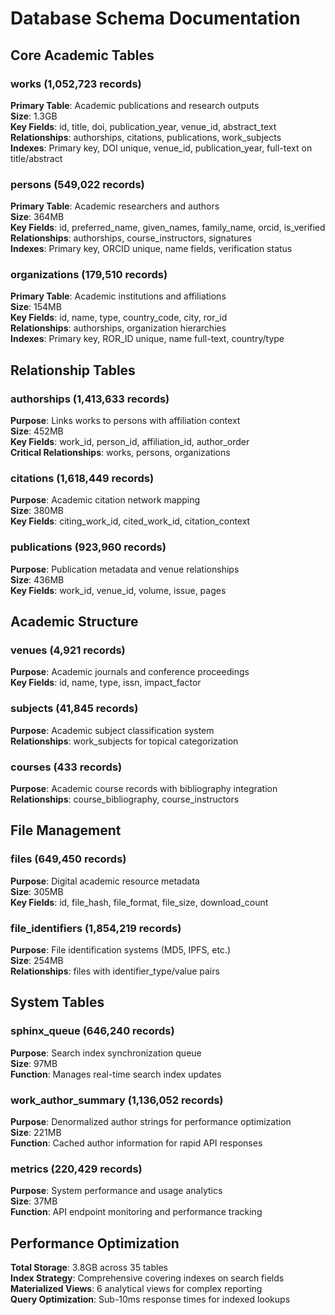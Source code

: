 # Database Schema Documentation

## Core Academic Tables

### works (1,052,723 records)
**Primary Table**: Academic publications and research outputs  
**Size**: 1.3GB  
**Key Fields**: id, title, doi, publication_year, venue_id, abstract_text  
**Relationships**: authorships, citations, publications, work_subjects  
**Indexes**: Primary key, DOI unique, venue_id, publication_year, full-text on title/abstract

### persons (549,022 records)
**Primary Table**: Academic researchers and authors  
**Size**: 364MB  
**Key Fields**: id, preferred_name, given_names, family_name, orcid, is_verified  
**Relationships**: authorships, course_instructors, signatures  
**Indexes**: Primary key, ORCID unique, name fields, verification status

### organizations (179,510 records)
**Primary Table**: Academic institutions and affiliations  
**Size**: 154MB  
**Key Fields**: id, name, type, country_code, city, ror_id  
**Relationships**: authorships, organization hierarchies  
**Indexes**: Primary key, ROR_ID unique, name full-text, country/type

## Relationship Tables

### authorships (1,413,633 records)
**Purpose**: Links works to persons with affiliation context  
**Size**: 452MB  
**Key Fields**: work_id, person_id, affiliation_id, author_order  
**Critical Relationships**: works, persons, organizations

### citations (1,618,449 records)
**Purpose**: Academic citation network mapping  
**Size**: 380MB  
**Key Fields**: citing_work_id, cited_work_id, citation_context  

### publications (923,960 records)
**Purpose**: Publication metadata and venue relationships  
**Size**: 436MB  
**Key Fields**: work_id, venue_id, volume, issue, pages

## Academic Structure

### venues (4,921 records)
**Purpose**: Academic journals and conference proceedings  
**Key Fields**: id, name, type, issn, impact_factor

### subjects (41,845 records)
**Purpose**: Academic subject classification system  
**Relationships**: work_subjects for topical categorization

### courses (433 records)
**Purpose**: Academic course records with bibliography integration  
**Relationships**: course_bibliography, course_instructors

## File Management

### files (649,450 records)
**Purpose**: Digital academic resource metadata  
**Size**: 305MB  
**Key Fields**: id, file_hash, file_format, file_size, download_count

### file_identifiers (1,854,219 records)
**Purpose**: File identification systems (MD5, IPFS, etc.)  
**Size**: 254MB  
**Relationships**: files with identifier_type/value pairs

## System Tables

### sphinx_queue (646,240 records)
**Purpose**: Search index synchronization queue  
**Size**: 97MB  
**Function**: Manages real-time search index updates

### work_author_summary (1,136,052 records)  
**Purpose**: Denormalized author strings for performance optimization  
**Size**: 221MB  
**Function**: Cached author information for rapid API responses

### metrics (220,429 records)
**Purpose**: System performance and usage analytics  
**Size**: 37MB  
**Function**: API endpoint monitoring and performance tracking

## Performance Optimization

**Total Storage**: 3.8GB across 35 tables  
**Index Strategy**: Comprehensive covering indexes on search fields  
**Materialized Views**: 6 analytical views for complex reporting  
**Query Optimization**: Sub-10ms response times for indexed lookups